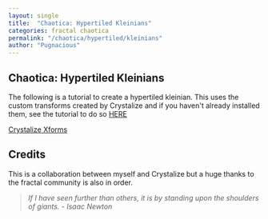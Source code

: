 ```yaml
---
layout: single
title:  "Chaotica: Hypertiled Kleinians"
categories: fractal chaotica
permalink: "/chaotica/hypertiled/kleinians"
author: "Pugnacious"
---
```


## Chaotica: Hypertiled Kleinians

The following is a tutorial to create a hypertiled kleinian.  This uses the custom transforms created by Crystalize and if you haven't already installed them, see the tutorial to do so [HERE][crystalize]

[Crystalize Xforms][crystalize]

## Credits

This is a collaboration between myself and Crystalize but a huge thanks to the fractal community is also in order.

> *If I have seen further than others, it is by standing upon the shoulders of giants.  - Isaac Newton*

[crystalize]: https://blog.pugnacious.site/chaotica/crystalize/xforms
